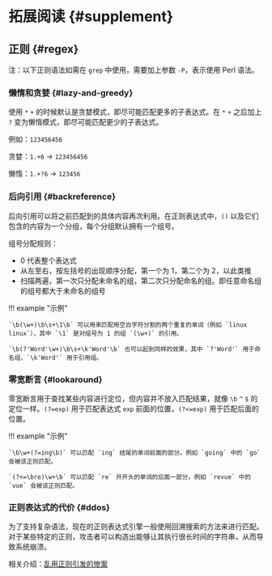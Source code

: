 # 拓展阅读 {#supplement}

## 正则 {#regex}

注：以下正则语法如需在 `grep` 中使用，需要加上参数 `-P`，表示使用 Perl 语法。

### 懒惰和贪婪 {#lazy-and-greedy}

使用 `*` `+` 的时候默认是贪婪模式，即尽可能匹配更多的子表达式。在 `*` `+` 之后加上 `?` 变为懒惰模式，即尽可能匹配更少的子表达式。

例如：`123456456`

贪婪：`1.+6` -> `123456456`

懒惰：`1.+?6` -> `123456`

### 后向引用 {#backreference}

后向引用可以将之前匹配到的具体内容再次利用。在正则表达式中，`()` 以及它们包含的内容为一个分组，每个分组默认拥有一个组号。

组号分配规则：

-   0 代表整个表达式
-   从左至右，按左括号的出现顺序分配，第一个为 1，第二个为 2，以此类推
-   扫描两遍，第一次只分配未命名的组，第二次只分配命名的组。即任意命名组的组号都大于未命名的组号

!!! example "示例"

    `\b(\w+)\b\s+\1\b` 可以用来匹配用空白字符分割的两个重复的单词（例如 `linux linux`），其中 `\1` 是对组号为 1 的组 `(\w+)` 的引用。

    `\b(?'Word'\w+)\b\s+\k'Word'\b` 也可以起到同样的效果，其中 `?'Word'` 用于命名组，`\k'Word'` 用于引用组。

### 零宽断言 {#lookaround}

零宽断言用于查找某些内容进行定位，但内容并不放入匹配结果，就像 `\b` `^` `$` 的定位一样。`(?=exp)` 用于匹配表达式 `exp` 前面的位置，`(?<=exp)` 用于匹配后面的位置。

!!! example "示例"

    `\b\w+(?=ing\b)` 可以匹配 `ing` 结尾的单词前面的部分。例如 `going` 中的 `go` 会被该正则匹配。

    `(?<=\bre)\w+\b` 可以匹配 `re` 开开头的单词的后面一部分。例如 `revue` 中的 `vue` 会被该正则匹配。

### 正则表达式的代价 {#ddos}

为了支持复杂语法，现在的正则表达式引擎一般使用回溯搜索的方法来进行匹配。对于某些特定的正则，攻击者可以构造出能够让其执行很长时间的字符串，从而导致系统崩溃。

相关介绍：[乱用正则引发的惨案](https://zhuanlan.zhihu.com/p/46294360)
